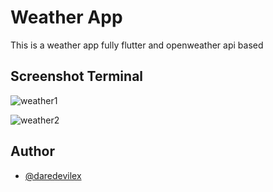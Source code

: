 
# Weather App


This is a weather app fully flutter and openweather api based
## Screenshot Terminal

![weather1](https://github.com/user-attachments/assets/c7819166-5612-4f1c-972b-29ba770ebe1e)

![weather2](https://github.com/user-attachments/assets/39b0ecb6-b6ba-4c7b-93fe-3da2b8921be9)

## Author


- [@daredevilex](https://www.github.com/dare-devil-ex)

